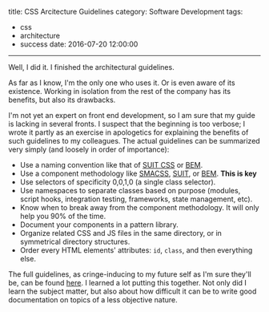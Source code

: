 title: CSS Arcitecture Guidelines
category: Software Development
tags:
  - css
  - architecture
  - success
date: 2016-07-20 12:00:00
---

Well, I did it. I finished the architectural guidelines. 

As far as I know, I'm the only one who uses it. Or is even aware of its existence. Working in isolation from the rest of the company has its benefits, but also its drawbacks.

I'm not yet an expert on front end development, so I am sure that my guide is lacking in several fronts. I suspect that the beginning is too verbose; I wrote it partly as an exercise in apologetics for explaining the benefits of such guidelines to my colleagues. The actual guidelines can be summarized very simply (and loosely in order of importance):

- Use a naming convention like that of [SUIT CSS](https://github.com/suitcss/suit/blob/master/doc/naming-conventions.md) or [BEM](http://getbem.com/naming/).
- Use a component methodology like [SMACSS](https://smacss.com/), [SUIT](https://github.com/suitcss/suit/blob/master/doc/README.md), or [BEM](http://getbem.com/introduction/). **This is key**
- Use selectors of specificity 0,0,1,0 (a single class selector).
- Use namespaces to separate classes based on purpose (modules, script hooks, integration testing, frameworks, state management, etc).
- Know when to break away from the component methodology. It will only help you 90% of the time.
- Document your components in a pattern library.
- Organize related CSS and JS files in the same directory, or in symmetrical directory structures.
- Order every HTML elements' attributes: `id`, `class`, and then everything else.

The full guidelines, as cringe-inducing to my future self as I'm sure they'll be, can be found [here](https://www.evernote.com/shard/s119/sh/2deb409e-e6fa-4645-baf3-a39b9cc64c9c/2c827a94ae78ba8f3d7eae5f63c9d361). I learned a lot putting this together. Not only did I learn the subject matter, but also about how difficult it can be to write good documentation on topics of a less objective nature.
